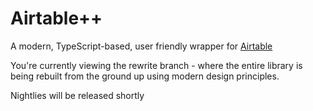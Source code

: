 # Airtable++

A modern, TypeScript-based, user friendly wrapper for [Airtable](https://airtable.com/invite/r/vUJDDkvQ)

You're currently viewing the rewrite branch - where the entire library is being rebuilt from the ground up using modern design principles.

Nightlies will be released shortly
